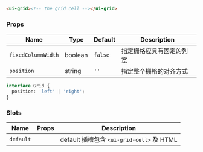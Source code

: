 ```html
<ui-grid><!-- the grid cell --></ui-grid>
```

### Props

| Name               | Type    | Default | Description              |
| ------------------ | ------- | ------- | ------------------------ |
| `fixedColumnWidth` | boolean | `false` | 指定栅格应具有固定的列宽 |
| `position`         | string  | `''`    | 指定整个栅格的对齐方式   |

```ts
interface Grid {
  position: 'left' | 'right';
}
```

### Slots

| Name      | Props | Description                               |
| --------- | ----- | ----------------------------------------- |
| `default` |       | default 插槽包含 `<ui-grid-cell>` 及 HTML |
